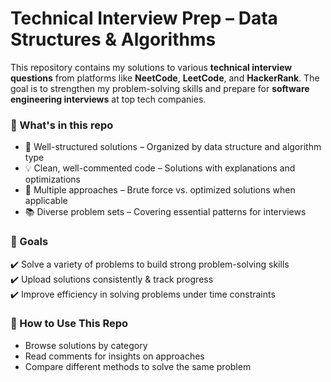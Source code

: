 # Technical Interview Prep – Data Structures & Algorithms

This repository contains my solutions to various **technical interview questions** from platforms like **NeetCode**, **LeetCode**, and **HackerRank**. The goal is to strengthen my problem-solving skills and prepare for **software engineering interviews** at top tech companies.

### 📌 What's in this repo
- 📝 Well-structured solutions – Organized by data structure and algorithm type
- 💡 Clean, well-commented code – Solutions with explanations and optimizations
- 🔄 Multiple approaches – Brute force vs. optimized solutions when applicable
- 📚 Diverse problem sets – Covering essential patterns for interviews

### 🎯 Goals
✔️ Solve a variety of problems to build strong problem-solving skills<br/>
✔️ Upload solutions consistently & track progress<br/>
✔️ Improve efficiency in solving problems under time constraints

### 🚀 How to Use This Repo
- Browse solutions by category
- Read comments for insights on approaches
- Compare different methods to solve the same problem
